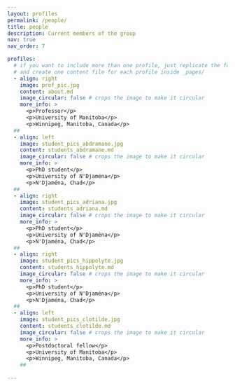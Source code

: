 ```yaml
---
layout: profiles
permalink: /people/
title: people
description: Current members of the group
nav: true
nav_order: 7

profiles:
  # if you want to include more than one profile, just replicate the following block
  # and create one content file for each profile inside _pages/
  - align: right
    image: prof_pic.jpg
    content: about.md
    image_circular: false # crops the image to make it circular
    more_info: >
      <p>Professor</p>
      <p>University of Manitoba</p>
      <p>Winnipeg, Manitoba, Canada</p>
  ##
  - align: left
    image: student_pics_abdramane.jpg
    content: students_abdramane.md
    image_circular: false # crops the image to make it circular
    more_info: >
      <p>PhD student</p>
      <p>University of N'Djaména</p>
      <p>N'Djaména, Chad</p>
  ##
  - align: right
    image: student_pics_adriana.jpg
    content: students_adriana.md
    image_circular: false # crops the image to make it circular
    more_info: >
      <p>PhD student</p>
      <p>University of N'Djaména</p>
      <p>N'Djaména, Chad</p>
  ##
  - align: right
    image: student_pics_hippolyte.jpg
    content: students_hippolyte.md
    image_circular: false # crops the image to make it circular
    more_info: >
      <p>PhD student</p>
      <p>University of N'Djaména</p>
      <p>N'Djaména, Chad</p>
  ##
  - align: left
    image: student_pics_clotilde.jpg
    content: students_clotilde.md
    image_circular: false # crops the image to make it circular
    more_info: >
      <p>Postdoctoral fellow</p>
      <p>University of Manitoba</p>
      <p>Winnipeg, Manitoba, Canada</p>
    ##
      
---
```

